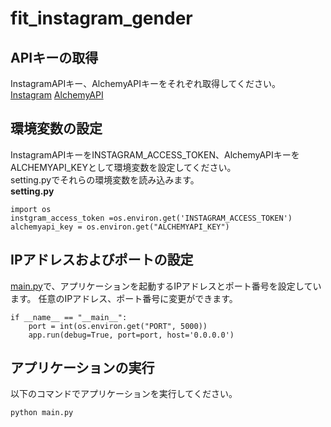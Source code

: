# fit_instagram_gender
## APIキーの取得
InstagramAPIキー、AlchemyAPIキーをそれぞれ取得してください。  
[Instagram](https://instagram.com/developer/)
[AlchemyAPI](http://www.alchemyapi.com/)

## 環境変数の設定
InstagramAPIキーをINSTAGRAM_ACCESS_TOKEN、AlchemyAPIキーをALCHEMYAPI_KEYとして環境変数を設定してください。  
setting.pyでそれらの環境変数を読み込みます。  
__setting.py__

    import os
    instgram_access_token =os.environ.get('INSTAGRAM_ACCESS_TOKEN')
    alchemyapi_key = os.environ.get("ALCHEMYAPI_KEY")

## IPアドレスおよびポートの設定
[main.py](https://github.com/yiori-s/fit_instagram_gender/blob/master/main.py#L47-51)で、アプリケーションを起動するIPアドレスとポート番号を設定しています。  任意のIPアドレス、ポート番号に変更ができます。  

    if __name__ == "__main__":
        port = int(os.environ.get("PORT", 5000))
        app.run(debug=True, port=port, host='0.0.0.0')

## アプリケーションの実行
以下のコマンドでアプリケーションを実行してください。  

    python main.py